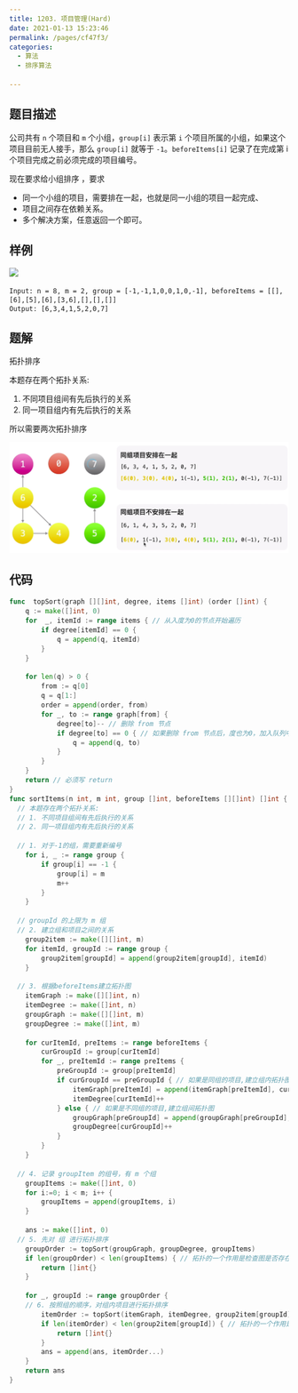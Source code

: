 ```yaml
---
title: 1203. 项目管理(Hard)
date: 2021-01-13 15:23:46
permalink: /pages/cf47f3/
categories: 
  - 算法
  - 排序算法

---
```


## 题目描述

公司共有 `n` 个项目和  `m` 个小组，`group[i]` 表示第 `i` 个项目所属的小组，如果这个项目目前无人接手，那么 `group[i]` 就等于 `-1`。`beforeItems[i]` 记录了在完成第 i 个项目完成之前必须完成的项目编号。

现在要求给小组排序 ，要求

- 同一个小组的项目，需要排在一起，也就是同一小组的项目一起完成、
- 项目之间存在依赖关系。
- 多个解决方案，任意返回一个即可。

## 样例

![](https://assets.leetcode.com/uploads/2019/09/11/1359_ex1.png)

```
Input: n = 8, m = 2, group = [-1,-1,1,0,0,1,0,-1], beforeItems = [[],[6],[5],[6],[3,6],[],[],[]]
Output: [6,3,4,1,5,2,0,7]
```

## 题解

拓扑排序

本题存在两个拓扑关系:

1. 不同项目组间有先后执行的关系
2. 同一项目组内有先后执行的关系 

所以需要两次拓扑排序

<img src="./assets/img/image-20210113153206008.png" alt="image-20210113153206008" style="zoom:50%;" />

## 代码

```go
func  topSort(graph [][]int, degree, items []int) (order []int) {
	q := make([]int, 0)
	for  _, itemId := range items { // 从入度为0的节点开始遍历
		if degree[itemId] == 0 {
			q = append(q, itemId)
		}
	}

	for len(q) > 0 {
		from := q[0]
		q = q[1:]
		order = append(order, from)
		for _, to := range graph[from] { 
			degree[to]-- // 删除 from 节点
			if degree[to] == 0 { // 如果删除 from 节点后，度也为0，加入队列中
				q = append(q, to) 
			}
		}
	}
	return // 必须写 return
}
func sortItems(n int, m int, group []int, beforeItems [][]int) []int {
  // 本题存在两个拓扑关系: 
  // 1. 不同项目组间有先后执行的关系 
  // 2. 同一项目组内有先后执行的关系 

  // 1. 对于-1的组，需要重新编号
	for i, _ := range group {
		if group[i] == -1 {
			group[i] = m
			m++
		}
	}
  
  // groupId 的上限为 m 组
  // 2. 建立组和项目之间的关系
	group2item := make([][]int, m)
	for itemId, groupId := range group {
		group2item[groupId] = append(group2item[groupId], itemId)
	}

  // 3. 根据beforeItems建立拓扑图
	itemGraph := make([][]int, n)
	itemDegree := make([]int, n)
	groupGraph := make([][]int, m)
	groupDegree := make([]int, m)

	for curItemId, preItems := range beforeItems {
		curGroupId := group[curItemId]
		for _, preItemId := range preItems {
			preGroupId := group[preItemId]
			if curGroupId == preGroupId { // 如果是同组的项目,建立组内拓扑图
				itemGraph[preItemId] = append(itemGraph[preItemId], curItemId)
				itemDegree[curItemId]++
			} else { // 如果是不同组的项目,建立组间拓扑图
				groupGraph[preGroupId] = append(groupGraph[preGroupId], curGroupId)
				groupDegree[curGroupId]++
			}
		}
	}

  // 4. 记录 groupItem 的组号，有 m 个组
	groupItems := make([]int, 0)
	for i:=0; i < m; i++ {
		groupItems = append(groupItems, i)
	}

	ans := make([]int, 0)
  // 5. 先对 组 进行拓扑排序
	groupOrder := topSort(groupGraph, groupDegree, groupItems)
	if len(groupOrder) < len(groupItems) { // 拓扑的一个作用是检查图是否存在环结构
		return []int{}
	}
	
	for _, groupId := range groupOrder {
    // 6. 按照组的顺序，对组内项目进行拓扑排序
		itemOrder := topSort(itemGraph, itemDegree, group2item[groupId])
		if len(itemOrder) < len(group2item[groupId]) { // 拓扑的一个作用是检查图是否存在环结构
			return []int{}
		}
		ans = append(ans, itemOrder...)
	}
	return ans 
}

```

